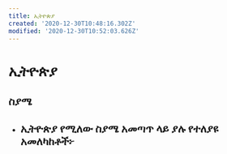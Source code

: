 ```yaml
---
title: ኢትዮጵያ
created: '2020-12-30T10:48:16.302Z'
modified: '2020-12-30T10:52:03.626Z'
---
```


# ኢትዮጵያ

## ስያሜ

- ኢትዮጵያ የሚለው ስያሜ አመጣጥ ላይ ያሉ የተለያዩ አመለካከቶች፦
  - 
